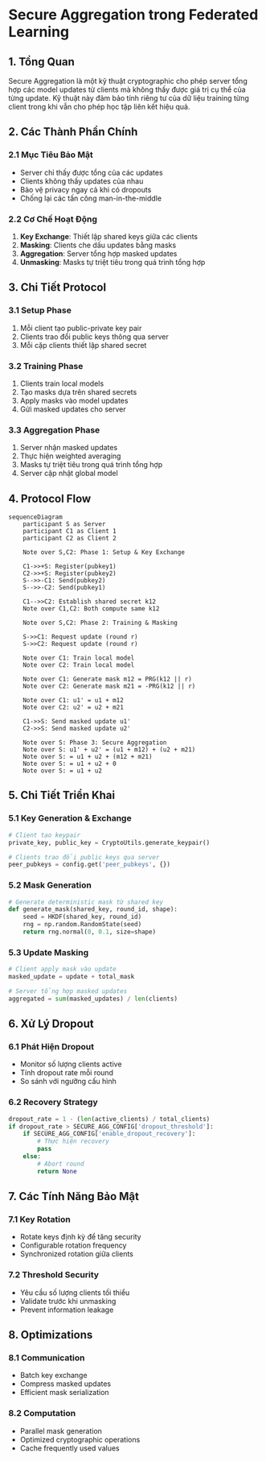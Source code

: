 # Secure Aggregation trong Federated Learning

## 1. Tổng Quan

Secure Aggregation là một kỹ thuật cryptographic cho phép server tổng hợp các model updates từ clients mà không thấy được giá trị cụ thể của từng update. Kỹ thuật này đảm bảo tính riêng tư của dữ liệu training từng client trong khi vẫn cho phép học tập liên kết hiệu quả.

## 2. Các Thành Phần Chính

### 2.1 Mục Tiêu Bảo Mật
- Server chỉ thấy được tổng của các updates
- Clients không thấy updates của nhau
- Bảo vệ privacy ngay cả khi có dropouts
- Chống lại các tấn công man-in-the-middle

### 2.2 Cơ Chế Hoạt Động
1. **Key Exchange**: Thiết lập shared keys giữa các clients
2. **Masking**: Clients che dấu updates bằng masks 
3. **Aggregation**: Server tổng hợp masked updates
4. **Unmasking**: Masks tự triệt tiêu trong quá trình tổng hợp

## 3. Chi Tiết Protocol

### 3.1 Setup Phase
1. Mỗi client tạo public-private key pair
2. Clients trao đổi public keys thông qua server
3. Mỗi cặp clients thiết lập shared secret

### 3.2 Training Phase
1. Clients train local models
2. Tạo masks dựa trên shared secrets
3. Apply masks vào model updates
4. Gửi masked updates cho server

### 3.3 Aggregation Phase
1. Server nhận masked updates
2. Thực hiện weighted averaging
3. Masks tự triệt tiêu trong quá trình tổng hợp
4. Server cập nhật global model

## 4. Protocol Flow
```mermaid
sequenceDiagram
    participant S as Server
    participant C1 as Client 1
    participant C2 as Client 2
    
    Note over S,C2: Phase 1: Setup & Key Exchange
    
    C1->>+S: Register(pubkey1)
    C2->>+S: Register(pubkey2)
    S-->>-C1: Send(pubkey2)
    S-->>-C2: Send(pubkey1)
    
    C1-->>C2: Establish shared secret k12
    Note over C1,C2: Both compute same k12
    
    Note over S,C2: Phase 2: Training & Masking
    
    S->>C1: Request update (round r)
    S->>C2: Request update (round r)
    
    Note over C1: Train local model
    Note over C2: Train local model
    
    Note over C1: Generate mask m12 = PRG(k12 || r)
    Note over C2: Generate mask m21 = -PRG(k12 || r)
    
    Note over C1: u1' = u1 + m12
    Note over C2: u2' = u2 + m21
    
    C1->>S: Send masked update u1'
    C2->>S: Send masked update u2'
    
    Note over S: Phase 3: Secure Aggregation
    Note over S: u1' + u2' = (u1 + m12) + (u2 + m21)
    Note over S: = u1 + u2 + (m12 + m21)
    Note over S: = u1 + u2 + 0
    Note over S: = u1 + u2
```
## 5. Chi Tiết Triển Khai 

### 5.1 Key Generation & Exchange
```python
# Client tạo keypair
private_key, public_key = CryptoUtils.generate_keypair()

# Clients trao đổi public keys qua server
peer_pubkeys = config.get('peer_pubkeys', {})
```

### 5.2 Mask Generation
```python
# Generate deterministic mask từ shared key
def generate_mask(shared_key, round_id, shape):
    seed = HKDF(shared_key, round_id) 
    rng = np.random.RandomState(seed)
    return rng.normal(0, 0.1, size=shape)
```

### 5.3 Update Masking
```python
# Client apply mask vào update
masked_update = update + total_mask

# Server tổng hợp masked updates
aggregated = sum(masked_updates) / len(clients)
```

## 6. Xử Lý Dropout

### 6.1 Phát Hiện Dropout
- Monitor số lượng clients active
- Tính dropout rate mỗi round
- So sánh với ngưỡng cấu hình

### 6.2 Recovery Strategy
```python
dropout_rate = 1 - (len(active_clients) / total_clients)
if dropout_rate > SECURE_AGG_CONFIG['dropout_threshold']:
    if SECURE_AGG_CONFIG['enable_dropout_recovery']:
        # Thực hiện recovery
        pass
    else:
        # Abort round
        return None
```

## 7. Các Tính Năng Bảo Mật

### 7.1 Key Rotation
- Rotate keys định kỳ để tăng security
- Configurable rotation frequency
- Synchronized rotation giữa clients

### 7.2 Threshold Security
- Yêu cầu số lượng clients tối thiểu
- Validate trước khi unmasking
- Prevent information leakage

## 8. Optimizations

### 8.1 Communication
- Batch key exchange
- Compress masked updates
- Efficient mask serialization

### 8.2 Computation  
- Parallel mask generation
- Optimized cryptographic operations
- Cache frequently used values